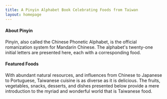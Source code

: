 ```yaml
---
title: A Pinyin Alphabet Book Celebrating Foods from Taiwan
layout: homepage
---
```


#### About Pinyin

Pinyin, also called the Chinese Phonetic Alphabet, is the official romanization system for Mandarin Chinese. The alphabet's twenty-one initial letters are presented here, each with a corresponding food.

#### Featured Foods

With abundant natural resources, and influences from Chinese to Japanese to Portuguese, Taiwanese cuisine is as diverse as it is delicious. The fruits, vegetables, snacks, desserts, and dishes presented below provide a mere introduction to the myriad and wonderful world that is Taiwanese food.
